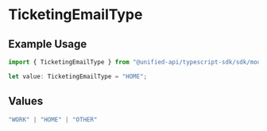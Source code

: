 # TicketingEmailType

## Example Usage

```typescript
import { TicketingEmailType } from "@unified-api/typescript-sdk/sdk/models/shared";

let value: TicketingEmailType = "HOME";
```

## Values

```typescript
"WORK" | "HOME" | "OTHER"
```
